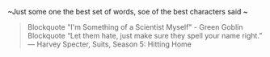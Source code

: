 ~Just some one the best set of words, soe of the best characters said ~

> Blockquote "I'm Something of a Scientist Myself" - Green Goblin
> Blockquote “Let them hate, just make sure they spell your name right.” — Harvey Specter, Suits, Season 5: Hitting Home
